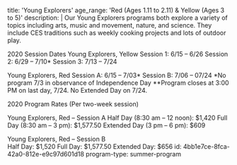 title: 'Young Explorers'
age_range: 'Red (Ages 1.11 to 2.11) & Yellow (Ages 3 to 5)'
description: |
  Our Young Explorers programs both explore a variety of topics including arts, music and movement, nature, and science. They include CES traditions such as weekly cooking projects and lots of outdoor play.
  
  2020 Session Dates
  Young Explorers, Yellow
  Session 1: 6/15 – 6/26
  Session 2: 6/29 – 7/10*
  Session 3: 7/13 – 7/24
  
  Young Explorers, Red
  Session A: 6/15 – 7/03*
  Session B: 7/06 – 07/24
  *No program 7/3 in observance of Independence Day
  **Program closes at 3:00 PM on last day, 7/24. No Extended Day on 7/24.
  
  2020 Program Rates (Per two-week session)
  
  Young Explorers, Red – Session A
  Half Day (8:30 am – 12 noon): $1,420
  Full Day (8:30 am – 3 pm): $1,577.50
  Extended Day (3 pm – 6 pm): $609         
                                                          
  Young Explorers, Red – Session B          
  Half Day: $1,520
  Full Day: $1,577.50
  Extended Day:  $656
id: 4bb1e7ce-8fca-42a0-812e-e9c97d601d18
program-type: summer-program
